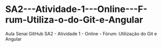 # SA2---Atividade-1---Online---F-rum-Utiliza-o-do-Git-e-Angular
Aula Senai GitHub SA2 - Atividade 1 - Online - Fórum: Utilização do Git e Angular
